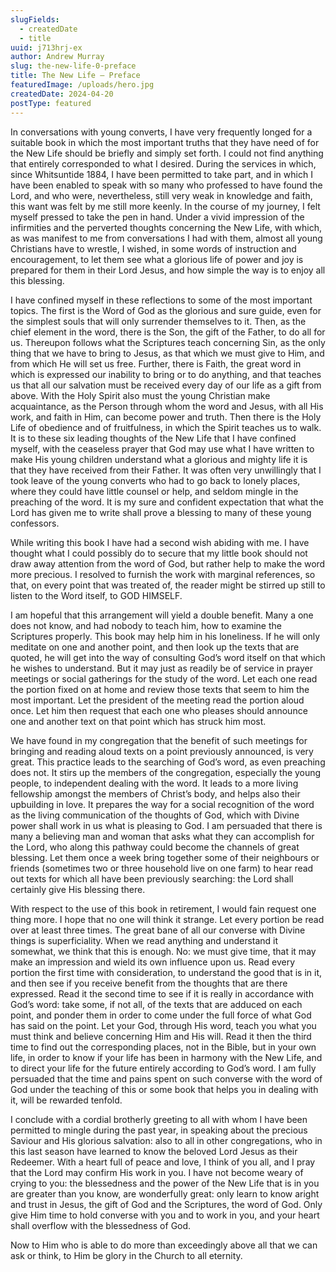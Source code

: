 ```yaml
---
slugFields:
  - createdDate
  - title
uuid: j713hrj-ex
author: Andrew Murray
slug: the-new-life-0-preface
title: The New Life – Preface
featuredImage: /uploads/hero.jpg
createdDate: 2024-04-20
postType: featured
---
```

In conversations with young converts, I have very frequently longed for a suitable book in which the most important truths that they have need of for the New Life should be briefly and simply set forth.  I could not find anything that entirely corresponded to what I desired.  During the services in which, since Whitsuntide 1884, I have been permitted to take part, and in which I have been enabled to speak with so many who professed to have found the Lord, and who were, nevertheless, still very weak in knowledge and faith, this want was felt by me still more keenly.  In the course of my journey, I felt myself pressed to take the pen in hand.  Under a vivid impression of the infirmities and the perverted thoughts concerning the New Life, with which, as was manifest to me from conversations I had with them, almost all young Christians have to wrestle, I wished, in some words of instruction and encouragement, to let them see what a glorious life of power and joy is prepared for them in their Lord Jesus, and how simple the way is to enjoy all this blessing.

I have confined myself in these reflections to some of the most important topics.  The first is the Word of God as the glorious and sure guide, even for the simplest souls that will only surrender themselves to it.  Then, as the chief element in the word, there is the Son, the gift of the Father, to do all for us.  Thereupon follows what the Scriptures teach concerning Sin, as the only thing that we have to bring to Jesus, as that which we must give to Him, and from which He will set us free.  Further, there is Faith, the great word in which is expressed our inability to bring or to do anything, and that teaches us that all our salvation must be received every day of our life as a gift from above.  With the Holy Spirit also must the young Christian make acquaintance, as the Person through whom the word and Jesus, with all His work, and faith in Him, can become power and truth.  Then there is the Holy Life of obedience and of fruitfulness, in which the Spirit teaches us to walk.  It is to these six leading thoughts of the New Life that I have confined myself, with the ceaseless prayer that God may use what I have written to make His young children understand what a glorious and mighty life it is that they have received from their Father.  It was often very unwillingly that I took leave of the young converts who had to go back to lonely places, where they could have little counsel or help, and seldom mingle in the preaching of the word.  It is my sure and confident expectation that what the Lord has given me to write shall prove a blessing to many of these young confessors.

While writing this book I have had a second wish abiding with me.  I have thought what I could possibly do to secure that my little book should not draw away attention from the word of God, but rather help to make the word more precious.  I resolved to furnish the work with marginal references, so that, on every point that was treated of, the reader might be stirred up still to listen to the Word itself, to GOD HIMSELF.

I am hopeful that this arrangement will yield a double benefit.  Many a one does not know, and had nobody to teach him, how to examine the Scriptures properly.  This book may help him in his loneliness.  If he will only meditate on one and another point, and then look up the texts that are quoted, he will get into the way of consulting God’s word itself on that which he wishes to understand.  But it may just as readily be of service in prayer meetings or social gatherings for the study of the word.  Let each one read the portion fixed on at home and review those texts that seem to him the most important.  Let the president of the meeting read the portion aloud once.  Let him then request that each one who pleases should announce one and another text on that point which has struck him most.

We have found in my congregation that the benefit of such meetings for bringing and reading aloud texts on a point previously announced, is very great.  This practice leads to the searching of God’s word, as even preaching does not.  It stirs up the members of the congregation, especially the young people, to independent dealing with the word.  It leads to a more living fellowship amongst the members of Christ’s body, and helps also their upbuilding in love.  It prepares the way for a social recognition of the word as the living communication of the thoughts of God, which with Divine power shall work in us what is pleasing to God.  I am persuaded that there is many a believing man and woman that asks what they can accomplish for the Lord, who along this pathway could become the channels of great blessing.  Let them once a week bring together some of their neighbours or friends (sometimes two or three household live on one farm) to hear read out texts for which all have been previously searching: the Lord shall certainly give His blessing there.

With respect to the use of this book in retirement, I would fain request one thing more.  I hope that no one will think it strange.  Let every portion be read over at least three times.  The great bane of all our converse with Divine things is superficiality.  When we read anything and understand it somewhat, we think that this is enough.  No: we must give time, that it may make an impression and wield its own influence upon us.  Read every portion the first time with consideration, to understand the good that is in it, and then see if you receive benefit from the thoughts that are there expressed.  Read it the second time to see if it is really in accordance with God’s word: take some, if not all, of the texts that are adduced on each point, and ponder them in order to come under the full force of what God has said on the point.  Let your God, through His word, teach you what you must think and believe concerning Him and His will.  Read it then the third time to find out the corresponding places, not in the Bible, but in your own life, in order to know if your life has been in harmony with the New Life, and to direct your life for the future entirely according to God’s word.  I am fully persuaded that the time and pains spent on such converse with the word of God under the teaching of this or some book that helps you in dealing with it, will be rewarded tenfold.

I conclude with a cordial brotherly greeting to all with whom I have been permitted to mingle during the past year, in speaking about the precious Saviour and His glorious salvation: also to all in other congregations, who in this last season have learned to know the beloved Lord Jesus as their Redeemer.  With a heart full of peace and love, I think of you all, and I pray that the Lord may confirm His work in you.  I have not become weary of crying to you: the blessedness and the power of the New Life that is in you are greater than you know, are wonderfully great: only learn to know aright and trust in Jesus, the gift of God and the Scriptures, the word of God.  Only give Him time to hold converse with you and to work in you, and your heart shall overflow with the blessedness of God.

Now to Him who is able to do more than exceedingly above all that we can ask or think, to Him be glory in the Church to all eternity.
